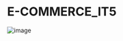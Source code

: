 ﻿# E-COMMERCE_IT5
![image](https://github.com/user-attachments/assets/9339f49b-e62f-4a4a-916f-a4dd7c4ed5e8)
